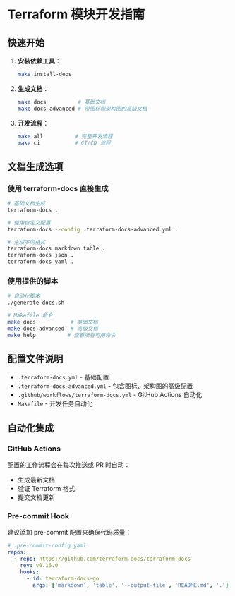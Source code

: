 # Terraform 模块开发指南

## 快速开始

1. **安装依赖工具**：
   ```bash
   make install-deps
   ```

2. **生成文档**：
   ```bash
   make docs          # 基础文档
   make docs-advanced # 带图标和架构图的高级文档
   ```

3. **开发流程**：
   ```bash
   make all          # 完整开发流程
   make ci           # CI/CD 流程
   ```

## 文档生成选项

### 使用 terraform-docs 直接生成
```bash
# 基础文档生成
terraform-docs .

# 使用自定义配置
terraform-docs --config .terraform-docs-advanced.yml .

# 生成不同格式
terraform-docs markdown table .
terraform-docs json .
terraform-docs yaml .
```

### 使用提供的脚本
```bash
# 自动化脚本
./generate-docs.sh

# Makefile 命令
make docs           # 基础文档
make docs-advanced  # 高级文档
make help          # 查看所有可用命令
```

## 配置文件说明

- `.terraform-docs.yml` - 基础配置
- `.terraform-docs-advanced.yml` - 包含图标、架构图的高级配置
- `.github/workflows/terraform-docs.yml` - GitHub Actions 自动化
- `Makefile` - 开发任务自动化

## 自动化集成

### GitHub Actions
配置的工作流程会在每次推送或 PR 时自动：
- 生成最新文档
- 验证 Terraform 格式
- 提交文档更新

### Pre-commit Hook
建议添加 pre-commit 配置来确保代码质量：

```yaml
# .pre-commit-config.yaml
repos:
  - repo: https://github.com/terraform-docs/terraform-docs
    rev: v0.16.0
    hooks:
      - id: terraform-docs-go
        args: ['markdown', 'table', '--output-file', 'README.md', '.']
```
